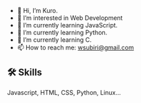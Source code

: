 - 👋 Hi, I’m Kuro.
- 👀 I’m interested in Web Development
- 🌱 I’m currently learning JavaScript.
- 🌱 I’m currently learning Python.
- 🌱 I’m currently learning C.
- 📫 How to reach me: wsubiri@gmail.com 

<!---
Kurolinks/Kurolinks is a ✨ special ✨ repository because its `README.md` (this file) appears on your GitHub profile.
You can click the Preview link to take a look at your changes.
--->

## 🛠 Skills
Javascript, HTML, CSS, Python, Linux...
